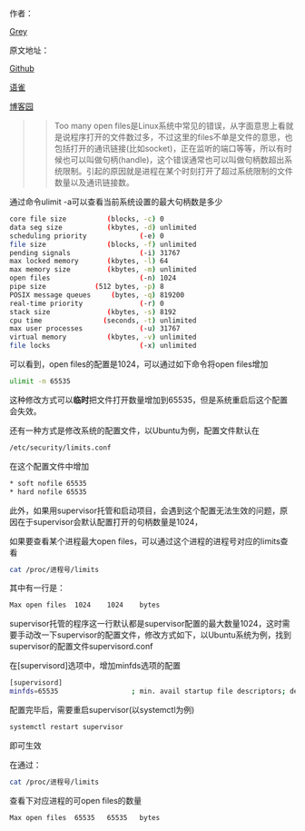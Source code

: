 
作者：

[Grey](https://www.cnblogs.com/greyzeng/)

原文地址：

[Github](https://github.com/GreyZeng/articles/blob/master/Linux%E4%B8%8BToo%20many%20open%20files%E9%97%AE%E9%A2%98%E6%8E%92%E6%9F%A5%E4%B8%8E%E8%A7%A3%E5%86%B3.md)

[语雀](https://www.yuque.com/greyzeng/uzfhep/onlvr6)

[博客园](https://www.cnblogs.com/greyzeng/p/14297258.html)


> > Too many open files是Linux系统中常见的错误，从字面意思上看就是说程序打开的文件数过多，不过这里的files不单是文件的意思，也包括打开的通讯链接(比如socket)，正在监听的端口等等，所以有时候也可以叫做句柄(handle)，这个错误通常也可以叫做句柄数超出系统限制。引起的原因就是进程在某个时刻打开了超过系统限制的文件数量以及通讯链接数。

通过命令ulimit -a可以查看当前系统设置的最大句柄数是多少

```sh
core file size          (blocks, -c) 0
data seg size           (kbytes, -d) unlimited
scheduling priority             (-e) 0
file size               (blocks, -f) unlimited
pending signals                 (-i) 31767
max locked memory       (kbytes, -l) 64
max memory size         (kbytes, -m) unlimited
open files                      (-n) 1024
pipe size            (512 bytes, -p) 8
POSIX message queues     (bytes, -q) 819200
real-time priority              (-r) 0
stack size              (kbytes, -s) 8192
cpu time               (seconds, -t) unlimited
max user processes              (-u) 31767
virtual memory          (kbytes, -v) unlimited
file locks                      (-x) unlimited
```
可以看到，open files的配置是1024，可以通过如下命令将open files增加

```sh
ulimit -n 65535
```

这种修改方式可以**临时**把文件打开数量增加到65535，但是系统重启后这个配置会失效。

还有一种方式是修改系统的配置文件，以Ubuntu为例，配置文件默认在

```bash
/etc/security/limits.conf
```

在这个配置文件中增加

```bash
* soft nofile 65535
* hard nofile 65535
```



此外，如果用supervisor托管和启动项目，会遇到这个配置无法生效的问题，原因在于supervisor会默认配置打开的句柄数量是1024，

如果要查看某个进程最大open files，可以通过这个进程的进程号对应的limits查看

```bash
cat /proc/进程号/limits
```

其中有一行是：

```bash
Max open files	1024	1024	bytes
```

supervisor托管的程序这一行默认都是supervisor配置的最大数量1024，这时需要手动改一下supervisor的配置文件，修改方式如下，以Ubuntu系统为例，找到supervisor的配置文件supervisord.conf

在[supervisord]选项中，增加minfds选项的配置

```bash
[supervisord]
minfds=65535                  ; min. avail startup file descriptors; default 1024
```

配置完毕后，需要重启supervisor(以systemctl为例)

```bash
systemctl restart supervisor
```

即可生效

在通过：

```bash
cat /proc/进程号/limits
```

查看下对应进程的可open files的数量

```bash
Max open files	65535	65535	bytes
```



